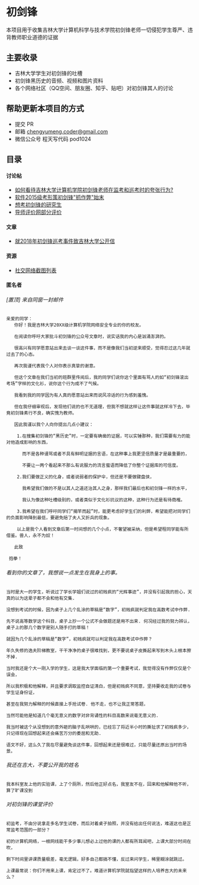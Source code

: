 # 初剑锋
本项目用于收集吉林大学计算机科学与技术学院初剑锋老师一切侵犯学生尊严、违背教师职业道德的证据

## 主要收录
- 吉林大学学生对初剑锋的吐槽
- 初剑锋黑历史的音频、视频和图片资料
- 各个网络社区（QQ空间、朋友圈、知乎、贴吧）对初剑锋其人的讨论

## 帮助更新本项目的方式
- 提交 PR
- 邮箱 chengyumeng.coder@gmail.com
- 微信公众号 程天写代码 pod1024

## 目录

#### 讨论帖
- [如何看待吉林大学计算机学院初剑锋老师在监考和巡考时的夸张行为?]( https://www.zhihu.com/question/39425588)
- [软件2015级考形策初剑锋"抓作弊"始末](http://tieba.baidu.com/p/5158100356?pid=108043827128&cid=0#108043827128)
- [想考初剑锋的研究生](http://tieba.baidu.com/p/4054818068?pid=76117789020&cid=0#76117789020)
- [导师评价网部分评价](https://mysupervisor.org/viewtopic.php?f=326&t=36391&sid=cf61efc8265a6824751e905229ac18d8
)

#### 文章
- [就2018年初剑锋巡考事件致吉林大学公开信](https://mp.weixin.qq.com/s/dR9Ngvv3PNTfby5_sMig5Q)

#### 资源
- [社交网络截图列表](https://github.com/chengyumeng/chujianfeng/tree/master/img)

#### 匿名者
###### [置顶]  来自同窗一封邮件
    
    亲爱的同学：
       你好！我是吉林大学20XX级计算机学院网络安全专业的你的校友。
       
       在阅读你呼吁大家批斗初剑锋的公众号文章时，说实话我的内心是汹涌澎湃的。
       
       很高兴有同学愿意站出来去谈一谈这件事，而不是像我们当初逆来顺受，觉得忍过这几年就过去了的心态。
       
       再次我谨代表我个人对你表示真挚的谢意。
       
       但这个文章在我们当初的班群里传阅后，我的同学们说你这个里面有骂人的如“初剑锋滚出考场”字样的文化衫，说你这个行为成不了气候。
       
       我看到我的同学因为有人真的愿意站出来而说风凉话的行为感到羞愧。
       
       但在我仔细审视后，发现他们说的也不无道理，但我不想就这样让这件事就这样冷下去，毕竟初剑锋素行不良，确实愧为教师。
      
       因此我谨以我个人向你提出几点小建议：
        
        1.在搜集初剑锋的“黑历史”时，一定要有确凿的证据，可以实锤那种，我们需要有力的能对他造成影响的东西，
          
          而不是各种谩骂或者不具有鲜明证据的言语，在这种事上我更坚信质量才是最重要的，
          
          不要让一两个看起来不那么有说服力的流言蜚语而降低了你整个证据库的可信度。
        
        2.我们要做正义的化身，或者说弱者的保护伞，但还是不要做键盘侠，
          
          我希望我们做的不是以其人之道还治其人之身，那样我们最后也和初剑锋一样的水平，
          
          我认为像这种吐槽级别的，或者类似于文化衫抗议的这种，这种行为还是有待商榷。
        
        3.我希望在我们呼吁同学们“揭竿而起”时，能更考虑好学生们的利弊，希望能把对同学们的负面影响降到最低，要避免赔了夫人又折兵的现象。
        
        以上是我个人看到文章后第一时间想的几个小点，不奢望被采纳，但是希望程同学能有所借鉴。兽人，永不为奴！
       
       此致
    
     抱拳！

###### 看到你的文章了，我想说一点发生在我身上的事。

    当时是大一的学生，听说过了学长学姐们说过的初贱疯的“光辉事迹”，并没有引起我的担心，天真的以为这辈子都不会和他有交集. 
    
    没想到考试的时候，因为桌子上几个乱涂的草稿是“数字”，初贱疯就判定我在高数考试中作弊. 
    
    先不说高等数学这个科目，桌子上抄一个公式不会做题还是用不出来. 何况经过我的努力辨认，桌子上的那几个数字是别人随手打的草稿！
    
    就因为几个乱涂的草稿是“数字”，初贱疯就可以判定我在高数考试中作弊？
    
    年久失修的逸夫阶梯教室，干干净净的桌子很难找到，更不要说桌子皮撕起来写到木头上根本擦不掉. 
    
    当时我还是个大一刚入学的学生，这是我大学面临的第一个重要考试，我觉得没有作弊仅仅是个误会，
    
    所以我积极和他解释，并且要求调取监控自证清白，但是初贱疯不同意，坚持要收走我的试卷与学生证身份证，
    
    甚至在我努力解释的时候直接上手抢试卷. 他不走，也不让我正常答题，
    
    当然可能他是知道几个毫无意义的数字对非背诵性的科目高数来说毫无意义的.
    
    我当时被这个从没想到的意外砸的脑子乱哄哄的，已经忘了将近半小时的撕扯求了初贱疯多少，只记得现在回想起来还会痛苦万分的委屈和无助.
    
    语文不好，这么久了我在尽量避免谈这件事，回想起来还是很难过，只能尽量还原出当时的场景。
    
###### 我还在吉大，不要公开我的姓名

    我本科室友上他的实验课，上了个厕所，然后他正好点名，我室友不在，回来和他解释他不听，算了旷课没到
    
###### 对初剑锋的课堂评价
    
    初监考，不由分说拿走多名学生试卷，而后对着桌子拍照，并没有给出任何说法，难道这也是正常监考范围的一部分？
    
    初的计算机网络，一根网线能干多少事儿想必上过他的课的人都有所耳闻吧，上课大部分时间在吹，
    
    剩下时间里讲课质量极差，毫无逻辑，好多自己都搞不懂，反过来问学生，稀里糊涂就跳过。
    
    上课最常说：你们不用来上课，肯定过不了。难道计算机学院就指望这样的人培养吉大的未来么？